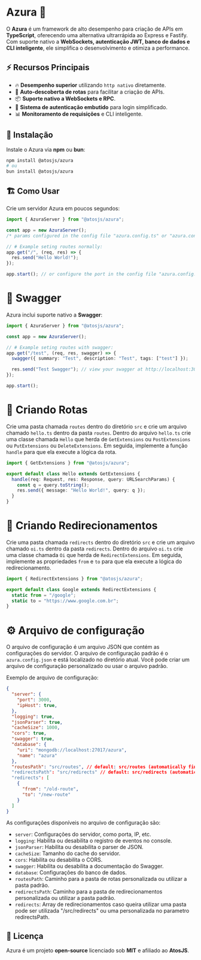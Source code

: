 # Azura 🚀

O **Azura** é um framework de alto desempenho para criação de APIs em **TypeScript**, oferecendo uma alternativa ultrarrápida ao Express e Fastify. Com suporte nativo a **WebSockets, autenticação JWT, banco de dados e CLI inteligente**, ele simplifica o desenvolvimento e otimiza a performance.

## ⚡ Recursos Principais

- 🔥 **Desempenho superior** utilizando `http nativo` diretamente.
- 🔄 **Auto-descoberta de rotas** para facilitar a criação de APIs.
- 📦 **Suporte nativo a WebSockets e RPC**.
- 🔐 **Sistema de autenticação embutido** para login simplificado.
- 📊 **Monitoramento de requisições** e CLI inteligente.

## 🚀 Instalação

Instale o Azura via **npm** ou **bun**:

```sh
npm install @atosjs/azura
# ou
bun install @atosjs/azura
```

## 🏗️ Como Usar

Crie um servidor Azura em poucos segundos:

```ts
import { AzuraServer } from "@atosjs/azura";

const app = new AzuraServer();
/* params configured in the config file "azura.config.ts" or "azura.config.js" */

// # Example seting routes normally:
app.get("/", (req, res) => {
  res.send("Hello World!");
});

app.start(); // or configure the port in the config file "azura.config.ts" or "azura.config.js"
```

# 🔗 Swagger

Azura inclui suporte nativo a **Swagger**:

```ts
import { AzuraServer } from "@atosjs/azura";

const app = new AzuraServer();

// # Example seting routes with swagger:
app.get("/test", (req, res, swagger) => {
  swagger({ summary: "Test", description: "Test", tags: ["test"] });

  res.send("Test Swagger"); // view your swagger at http://localhost:3000/docs route or you swagger json file at http://localhost:3000/swagger.json
});

app.start();
```

# 🔗 Criando Rotas

Crie uma pasta chamada `routes` dentro do diretório `src` e crie um arquivo chamado `hello.ts` dentro da pasta `routes`. Dentro do arquivo `hello.ts` crie uma classe chamada `Hello` que herda de `GetExtensions` ou `PostExtensions` ou `PutExtensions` ou `DeleteExtensions`. Em seguida, implemente a função `handle` para que ela execute a lógica da rota.

```ts
import { GetExtensions } from "@atosjs/azura";

export default class Hello extends GetExtensions {
  handle(req: Request, res: Response, query: URLSearchParams) {
    const q = query.toString();
    res.send({ message: "Hello World!", query: q });
  }
}
```

# 🔎 Criando Redirecionamentos

Crie uma pasta chamada `redirects` dentro do diretório `src` e crie um arquivo chamado `oi.ts` dentro da pasta `redirects`. Dentro do arquivo `oi.ts` crie uma classe chamada `Oi` que herda de `RedirectExtensions`. Em seguida, implemente as propriedades `from` e `to` para que ela execute a lógica do redirecionamento.

```ts
import { RedirectExtensions } from "@atosjs/azura";

export default class Google extends RedirectExtensions {
  static from = "/google";
  static to = "https://www.google.com.br";
}
```

# ⚙ Arquivo de configuração

O arquivo de configuração é um arquivo JSON que contém as configurações do servidor. O arquivo de configuração padrão é o `azura.config.json` e está localizado no diretório atual. Você pode criar um arquivo de configuração personalizado ou usar o arquivo padrão.

Exemplo de arquivo de configuração:

```json
{
  "server": {
    "port": 3000,
    "ipHost": true,
  },
  "logging": true,
  "jsonParser": true,
  "cacheSize": 1000,
  "cors": true,
  "swagger": true,
  "database": {
    "uri": "mongodb://localhost:27017/azura",
    "name": "azura"
  },
  "routesPath": "src/routes", // default: src/routes (automatically finds routes in src/routes)
  "redirectsPath": "src/redirects" // default: src/redirects (automatically finds redirects in src/redirects)
  "redirects": [
    {
      "from": "/old-route",
      "to": "/new-route"
    }
  ]
}
```

As configurações disponíveis no arquivo de configuração são:

- `server`: Configurações do servidor, como porta, IP, etc.
- `logging`: Habilita ou desabilita o registro de eventos no console.
- `jsonParser`: Habilita ou desabilita o parser de JSON.
- `cacheSize`: Tamanho do cache do servidor.
- `cors`: Habilita ou desabilita o CORS.
- `swagger`: Habilita ou desabilita a documentação do Swagger.
- `database`: Configurações do banco de dados.
- `routesPath`: Caminho para a pasta de rotas personalizada ou utilizar a pasta padrão.
- `redirectsPath`: Caminho para a pasta de redirecionamentos personalizada ou utilizar a pasta padrão.
- `redirects`: Array de redirecionamentos caso queira utilizar uma pasta pode ser utilizada "/src/redirects" ou uma personalizada no parametro redirectsPath.

## 📜 Licença

Azura é um projeto **open-source** licenciado sob **MIT** e afiliado ao **AtosJS**.
